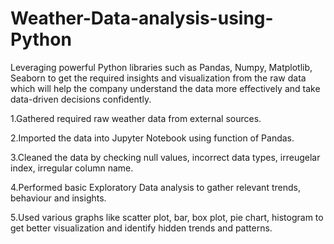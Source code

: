 # Weather-Data-analysis-using-Python

Leveraging powerful Python libraries such as Pandas, Numpy, Matplotlib, Seaborn to get the required insights and visualization from the raw data which will help the company understand the data more effectively and take data-driven decisions confidently.

1.Gathered required raw weather data from external sources.

2.Imported the data into Jupyter Notebook using function of Pandas.

3.Cleaned the data by checking null values, incorrect data types, irreugelar index, irregular column name.

4.Performed basic Exploratory Data analysis to gather relevant trends, behaviour and insights.

5.Used various graphs like scatter plot, bar, box plot, pie chart, histogram to get better visualization and identify hidden trends and patterns.
